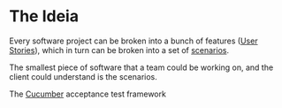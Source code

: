 # The Ideia
Every software project can be broken into a bunch of features ([User Stories](http://www.agilemodeling.com/artifacts/userStory.htm "User Stories")), which in turn can be broken into a set of [scenarios](http://dannorth.net/whats-in-a-story/ "scenarios").

The smallest piece of software that a team could be working on, and the client could understand is the scenarios.

The [Cucumber](http://cukes.info/ "Cucumber") acceptance test framework 
